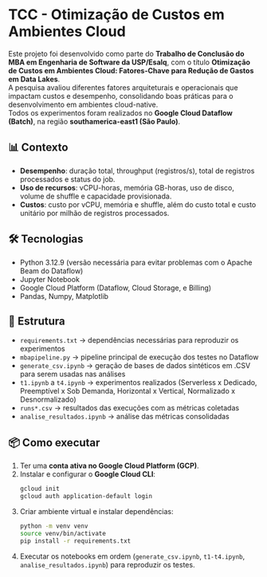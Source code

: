 # TCC - Otimização de Custos em Ambientes Cloud

Este projeto foi desenvolvido como parte do **Trabalho de Conclusão do MBA em Engenharia de Software da USP/Esalq**, com o título **Otimização de Custos em Ambientes Cloud: Fatores-Chave para Redução de Gastos em Data Lakes**.  
A pesquisa avaliou diferentes fatores arquiteturais e operacionais que impactam custos e desempenho, consolidando boas práticas para o desenvolvimento em ambientes cloud-native.  
Todos os experimentos foram realizados no **Google Cloud Dataflow (Batch)**, na região **southamerica-east1 (São Paulo)**.

## 📊 Contexto
- **Desempenho**: duração total, throughput (registros/s), total de registros processados e status do job.  
- **Uso de recursos**: vCPU-horas, memória GB-horas, uso de disco, volume de shuffle e capacidade provisionada.  
- **Custos**: custo por vCPU, memória e shuffle, além do custo total e custo unitário por milhão de registros processados.  

## 🛠️ Tecnologias
- Python 3.12.9 (versão necessária para evitar problemas com o Apache Beam do Dataflow)  
- Jupyter Notebook  
- Google Cloud Platform (Dataflow, Cloud Storage, e Billing)  
- Pandas, Numpy, Matplotlib  

## 🚀 Estrutura
- `requirements.txt` → dependências necessárias para reproduzir os experimentos  
- `mbapipeline.py` → pipeline principal de execução dos testes no Dataflow  
- `generate_csv.ipynb` → geração de bases de dados sintéticos em .CSV para serem usadas nas análises  
- `t1.ipynb` a `t4.ipynb` → experimentos realizados (Serverless x Dedicado, Preemptível x Sob Demanda, Horizontal x Vertical, Normalizado x Desnormalizado)  
- `runs*.csv` → resultados das execuções com as métricas coletadas
- `analise_resultados.ipynb` → análise das métricas consolidadas  

## 📦 Como executar
1. Ter uma **conta ativa no Google Cloud Platform (GCP)**.  
2. Instalar e configurar o **Google Cloud CLI**:
    ```bash
    gcloud init
    gcloud auth application-default login
    ```
3. Criar ambiente virtual e instalar dependências:
    ```bash
    python -m venv venv
    source venv/bin/activate
    pip install -r requirements.txt
    ```
4. Executar os notebooks em ordem (`generate_csv.ipynb`, `t1-t4.ipynb`, `analise_resultados.ipynb`) para reproduzir os testes.  